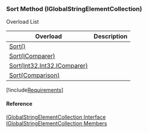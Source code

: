 ﻿### Sort Method (IGlobalStringElementCollection)

Overload List

| Overload | Description |
| --- | --- |
| [Sort()](fcSDK~FChoice.Foundation.Clarify.DataObjects.IGlobalStringElementCollection~Sort().md) |   |
| [Sort(IComparer<IGlobalStringElement>)](fcSDK~FChoice.Foundation.Clarify.DataObjects.IGlobalStringElementCollection~Sort(IComparer{IGlobalStringElement}).md) |   |
| [Sort(Int32,Int32,IComparer<IGlobalStringElement>)](fcSDK~FChoice.Foundation.Clarify.DataObjects.IGlobalStringElementCollection~Sort(Int32,Int32,IComparer{IGlobalStringElement}).md) |   |
| [Sort(Comparison<IGlobalStringElement>)](fcSDK~FChoice.Foundation.Clarify.DataObjects.IGlobalStringElementCollection~Sort(Comparison{IGlobalStringElement}).md) |   |

[!include[Requirements](../partials/requirements.md)]



#### Reference

[IGlobalStringElementCollection Interface](fcSDK~FChoice.Foundation.Clarify.DataObjects.IGlobalStringElementCollection.md)  
[IGlobalStringElementCollection Members](fcSDK~FChoice.Foundation.Clarify.DataObjects.IGlobalStringElementCollection_members.md)